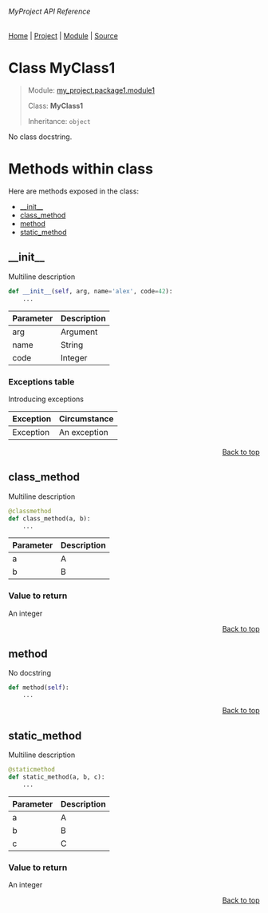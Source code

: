 ###### MyProject API Reference
[Home](/docs/api/README.md) | [Project](/README.md) | [Module](/docs/api/modules/my_project/package1/module1/README.md) | [Source](/src/my_project/package1/module1.py)

# Class MyClass1
> Module: [my\_project.package1.module1](/docs/api/modules/my_project/package1/module1/README.md)
>
> Class: **MyClass1**
>
> Inheritance: `object`

No class docstring.

# Methods within class
Here are methods exposed in the class:
- [\_\_init\_\_](#__init__)
- [class\_method](#class_method)
- [method](#method)
- [static\_method](#static_method)

## \_\_init\_\_
Multiline 
description

```python
def __init__(self, arg, name='alex', code=42):
    ...
```

| Parameter | Description |
| --- | --- |
| arg | Argument |
| name | String |
| code | Integer |

### Exceptions table
Introducing exceptions

| Exception | Circumstance |
| --- | --- |
| Exception | An exception |

<p align="right"><a href="#myproject-api-reference">Back to top</a></p>

## class\_method
Multiline
description

```python
@classmethod
def class_method(a, b):
    ...
```

| Parameter | Description |
| --- | --- |
| a | A |
| b | B |

### Value to return
An integer

<p align="right"><a href="#myproject-api-reference">Back to top</a></p>

## method
No docstring

```python
def method(self):
    ...
```

<p align="right"><a href="#myproject-api-reference">Back to top</a></p>

## static\_method
Multiline
description

```python
@staticmethod
def static_method(a, b, c):
    ...
```

| Parameter | Description |
| --- | --- |
| a | A |
| b | B |
| c | C |

### Value to return
An integer

<p align="right"><a href="#myproject-api-reference">Back to top</a></p>
